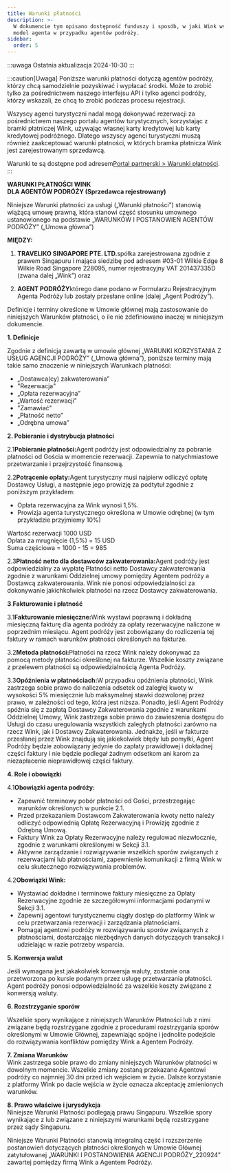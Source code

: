 ```yaml
---
title: Warunki płatności
description: >-
  W dokumencie tym opisano dostępność funduszy i sposób, w jaki Wink wspiera
  model agenta w przypadku agentów podróży.
sidebar:
  order: 5
---
```

:::uwaga
Ostatnia aktualizacja 2024-10-30
:::

:::caution\[Uwaga]
Poniższe warunki płatności dotyczą agentów podróży, którzy chcą samodzielnie pozyskiwać i wypłacać środki.
Może to zrobić tylko za pośrednictwem naszego interfejsu API i tylko agenci podróży, którzy wskazali, że chcą to zrobić podczas procesu rejestracji.

Wszyscy agenci turystyczni nadal mogą dokonywać rezerwacji za pośrednictwem naszego portalu agentów turystycznych, korzystając z bramki płatniczej Wink, używając własnej karty kredytowej lub karty kredytowej podróżnego. Dlatego wszyscy agenci turystyczni muszą również zaakceptować warunki płatności, w których bramka płatnicza Wink jest zarejestrowanym sprzedawcą.

Warunki te są dostępne pod adresem[Portal partnerski > Warunki płatności](/studio/payment-terms).
:::

**WARUNKI PŁATNOŚCI WINK**\
**DLA AGENTÓW PODRÓŻY (Sprzedawca rejestrowany)**

Niniejsze Warunki płatności za usługi („Warunki płatności”) stanowią wiążącą umowę prawną, która stanowi część stosunku umownego ustanowionego na podstawie „WARUNKÓW I POSTANOWIEŃ AGENTÓW PODRÓŻY” („Umowa główna”)

**MIĘDZY:**

1. **TRAVELIKO SINGAPORE PTE. LTD.**&#x73;półka zarejestrowana zgodnie z prawem Singapuru i mająca siedzibę pod adresem #03-01 Wilkie Edge 8 Wilkie Road Singapore 228095, numer rejestracyjny VAT 201437335D (zwana dalej „Wink”) oraz

2. **AGENT PODRÓŻY**którego dane podano w Formularzu Rejestracyjnym Agenta Podróży lub zostały przesłane online (dalej „Agent Podróży”).

Definicje i terminy określone w Umowie głównej mają zastosowanie do niniejszych Warunków płatności, o ile nie zdefiniowano inaczej w niniejszym dokumencie.

**1. Definicje**

Zgodnie z definicją zawartą w umowie głównej „WARUNKI KORZYSTANIA Z USŁUG AGENCJI PODRÓŻY” („Umowa główna”), poniższe terminy mają takie samo znaczenie w niniejszych Warunkach płatności:

* „Dostawca(cy) zakwaterowania”
* "Rezerwacja"
* „Opłata rezerwacyjna”
* „Wartość rezerwacji”
* "Zamawiać"
* „Płatność netto”
* „Odrębna umowa”

**2. Pobieranie i dystrybucja płatności**

2.1**Pobieranie płatności:**&#x41;gent podróży jest odpowiedzialny za pobranie płatności od Gościa w momencie rezerwacji. Zapewnia to natychmiastowe przetwarzanie i przejrzystość finansową.

2.2**Potrącenie opłaty:**&#x41;gent turystyczny musi najpierw odliczyć opłatę Dostawcy Usługi, a następnie jego prowizję za podtytuł zgodnie z poniższym przykładem:

* Opłata rezerwacyjna za Wink wynosi 1,5%.
* Prowizja agenta turystycznego określona w Umowie odrębnej (w tym przykładzie przyjmiemy 10%)

Wartość rezerwacji 1000 USD\
Opłata za mrugnięcie (1,5%) = 15 USD\
Suma częściowa = 1000 - 15 = 985

2.3**Płatność netto dla dostawców zakwaterowania:**&#x41;gent podróży jest odpowiedzialny za wypłatę Płatności netto Dostawcy zakwaterowania zgodnie z warunkami Oddzielnej umowy pomiędzy Agentem podróży a Dostawcą zakwaterowania. Wink nie ponosi odpowiedzialności za dokonywanie jakichkolwiek płatności na rzecz Dostawcy zakwaterowania.

**3**.**Fakturowanie i płatność**

3.1**Fakturowanie miesięczne:**&#x57;ink wystawi poprawną i dokładną miesięczną fakturę dla agenta podróży za opłaty rezerwacyjne naliczone w poprzednim miesiącu. Agent podróży jest zobowiązany do rozliczenia tej faktury w ramach warunków płatności określonych na fakturze.

3.2**Metoda płatności:**&#x50;łatności na rzecz Wink należy dokonywać za pomocą metody płatności określonej na fakturze. Wszelkie koszty związane z przelewem płatności są odpowiedzialnością Agenta Podróży.

3.3**Opóźnienia w płatnościach:**&#x57; przypadku opóźnienia płatności, Wink zastrzega sobie prawo do naliczenia odsetek od zaległej kwoty w wysokości 5% miesięcznie lub maksymalnej stawki dozwolonej przez prawo, w zależności od tego, która jest niższa. Ponadto, jeśli Agent Podróży spóźnia się z zapłatą Dostawcy Zakwaterowania zgodnie z warunkami Oddzielnej Umowy, Wink zastrzega sobie prawo do zawieszenia dostępu do Usługi do czasu uregulowania wszystkich zaległych płatności zarówno na rzecz Wink, jak i Dostawcy Zakwaterowania. Jednakże, jeśli w fakturze przesłanej przez Wink znajdują się jakiekolwiek błędy lub pomyłki, Agent Podróży będzie zobowiązany jedynie do zapłaty prawidłowej i dokładnej części faktury i nie będzie podlegał żadnym odsetkom ani karom za niezapłacenie nieprawidłowej części faktury.

**4. Role i obowiązki**

4.1**Obowiązki agenta podróży:**

* Zapewnić terminowy pobór płatności od Gości, przestrzegając warunków określonych w punkcie 2.1.
* Przed przekazaniem Dostawcom Zakwaterowania kwoty netto należy odliczyć odpowiednią Opłatę Rezerwacyjną i Prowizję zgodnie z Odrębną Umową.
* Faktury Wink za Opłaty Rezerwacyjne należy regulować niezwłocznie, zgodnie z warunkami określonymi w Sekcji 3.1.
* Aktywne zarządzanie i rozwiązywanie wszelkich sporów związanych z rezerwacjami lub płatnościami, zapewnienie komunikacji z firmą Wink w celu skutecznego rozwiązywania problemów.

4.2**Obowiązki Wink:**

* Wystawiać dokładne i terminowe faktury miesięczne za Opłaty Rezerwacyjne zgodnie ze szczegółowymi informacjami podanymi w Sekcji 3.1.
* Zapewnij agentowi turystycznemu ciągły dostęp do platformy Wink w celu przetwarzania rezerwacji i zarządzania płatnościami.
* Pomagaj agentowi podróży w rozwiązywaniu sporów związanych z płatnościami, dostarczając niezbędnych danych dotyczących transakcji i udzielając w razie potrzeby wsparcia.

**5. Konwersja walut**

Jeśli wymagana jest jakakolwiek konwersja waluty, zostanie ona przetworzona po kursie podanym przez usługę przetwarzania płatności. Agent podróży ponosi odpowiedzialność za wszelkie koszty związane z konwersją waluty.

**6. Rozstrzyganie sporów**

Wszelkie spory wynikające z niniejszych Warunków Płatności lub z nimi związane będą rozstrzygane zgodnie z procedurami rozstrzygania sporów określonymi w Umowie Głównej, zapewniając spójne i jednolite podejście do rozwiązywania konfliktów pomiędzy Wink a Agentem Podróży.

**7. Zmiana Warunków**\
Wink zastrzega sobie prawo do zmiany niniejszych Warunków płatności w dowolnym momencie. Wszelkie zmiany zostaną przekazane Agentowi podróży co najmniej 30 dni przed ich wejściem w życie. Dalsze korzystanie z platformy Wink po dacie wejścia w życie oznacza akceptację zmienionych warunków.

**8. Prawo właściwe i jurysdykcja**\
Niniejsze Warunki Płatności podlegają prawu Singapuru. Wszelkie spory wynikające z lub związane z niniejszymi warunkami będą rozstrzygane przez sądy Singapuru.

Niniejsze Warunki Płatności stanowią integralną część i rozszerzenie postanowień dotyczących płatności określonych w Umowie Głównej zatytułowanej „WARUNKI I POSTANOWIENIA AGENCJI PODRÓŻY\_220924” zawartej pomiędzy firmą Wink a Agentem Podróży.

